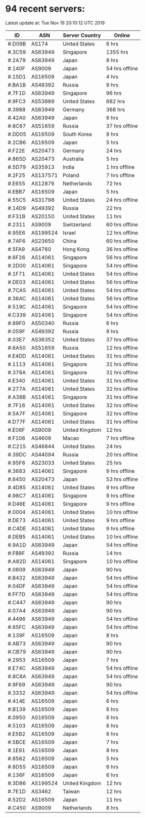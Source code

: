 # 94 recent servers:

Latest update at: Tue Nov 19 20:10:12 UTC 2019

| ID | ASN | Server Country | Online |
| -- | --- | -------------- | ------ |
| #.D09B | AS174 | United States | 6 hrs |
| #.3C59 | AS63949 | Singapore | 1355 hrs |
| #.2A79 | AS63949 | Japan | 8 hrs |
| #.140F | AS9009 | Japan | 54 hrs offline |
| #.15D1 | AS16509 | Japan | 4 hrs |
| #.BA1B | AS49392 | Russia | 9 hrs |
| #.7F1D | AS63949 | Singapore | 96 hrs |
| #.9FC3 | AS53889 | United States | 682 hrs |
| #.3988 | AS63949 | Germany | 368 hrs |
| #.42A0 | AS63949 | Japan | 6 hrs |
| #.8C67 | AS51659 | Russia | 37 hrs offline |
| #.DD05 | AS16509 | South Korea | 8 hrs |
| #.2CB6 | AS16509 | Japan | 5 hrs |
| #.F22E | AS20473 | Germany | 24 hrs |
| #.865D | AS20473 | Australia | 5 hrs |
| #.5D79 | AS35913 | India | 1 hrs offline |
| #.2F25 | AS137571 | Poland | 7 hrs offline |
| #.E655 | AS12876 | Netherlands | 72 hrs |
| #.EBB7 | AS16509 | Japan | 5 hrs |
| #.55C5 | AS31798 | United States | 24 hrs offline |
| #.14D9 | AS49392 | Russia | 22 hrs |
| #.F31B | AS20150 | United States | 11 hrs |
| #.2311 | AS9009 | Switzerland | 60 hrs offline |
| #.95E6 | AS199524 | Israel | 12 hrs offline |
| #.7AF6 | AS23650 | China | 60 hrs offline |
| #.5FA9 | AS4760 | Hong Kong | 36 hrs offline |
| #.6F26 | AS14061 | Singapore | 56 hrs offline |
| #.2D00 | AS14061 | Singapore | 54 hrs offline |
| #.1F71 | AS14061 | United States | 54 hrs offline |
| #.DE03 | AS14061 | United States | 56 hrs offline |
| #.7CA5 | AS14061 | United States | 54 hrs offline |
| #.36AC | AS14061 | United States | 56 hrs offline |
| #.519C | AS14061 | Singapore | 54 hrs offline |
| #.C339 | AS14061 | Singapore | 54 hrs offline |
| #.89F0 | AS50340 | Russia | 6 hrs |
| #.059F | AS49392 | Russia | 9 hrs |
| #.03E7 | AS36352 | United States | 37 hrs offline |
| #.6A50 | AS51659 | Russia | 12 hrs offline |
| #.E4DD | AS14061 | United States | 31 hrs offline |
| #.1113 | AS14061 | Singapore | 31 hrs offline |
| #.378A | AS14061 | Singapore | 31 hrs offline |
| #.E340 | AS14061 | United States | 31 hrs offline |
| #.277A | AS14061 | United States | 32 hrs offline |
| #.A38B | AS14061 | Singapore | 31 hrs offline |
| #.7F16 | AS14061 | United States | 32 hrs offline |
| #.5A7F | AS14061 | Singapore | 32 hrs offline |
| #.D77F | AS14061 | United States | 31 hrs offline |
| #.E06F | AS9009 | United Kingdom | 12 hrs |
| #.F106 | AS4609 | Macao | 7 hrs offline |
| #.C215 | AS46844 | United States | 24 hrs |
| #.39DC | AS44094 | Russia | 20 hrs offline |
| #.95F6 | AS23033 | United States | 25 hrs |
| #.3683 | AS14061 | Singapore | 9 hrs offline |
| #.6450 | AS20473 | Japan | 53 hrs offline |
| #.4D85 | AS14061 | United States | 9 hrs offline |
| #.98C7 | AS14061 | Singapore | 9 hrs offline |
| #.D46E | AS14061 | Singapore | 9 hrs offline |
| #.0004 | AS14061 | United States | 10 hrs offline |
| #.DE73 | AS14061 | United States | 9 hrs offline |
| #.C4DE | AS14061 | United States | 9 hrs offline |
| #.DEB5 | AS14061 | United States | 10 hrs offline |
| #.9A1D | AS63949 | Japan | 54 hrs offline |
| #.FB8F | AS49392 | Russia | 14 hrs |
| #.A82D | AS14061 | Singapore | 10 hrs offline |
| #.0609 | AS63949 | Japan | 90 hrs |
| #.B432 | AS63949 | Japan | 54 hrs offline |
| #.04DF | AS63949 | Japan | 54 hrs offline |
| #.FF7D | AS63949 | Japan | 54 hrs offline |
| #.C447 | AS63949 | Japan | 90 hrs |
| #.07A4 | AS63949 | Japan | 90 hrs |
| #.4496 | AS63949 | Japan | 54 hrs offline |
| #.65FC | AS63949 | Japan | 54 hrs offline |
| #.139F | AS16509 | Japan | 8 hrs |
| #.AB73 | AS63949 | Japan | 90 hrs |
| #.CB79 | AS63949 | Japan | 90 hrs |
| #.2953 | AS16509 | Japan | 7 hrs |
| #.E74C | AS63949 | Japan | 54 hrs offline |
| #.8C8A | AS63949 | Japan | 54 hrs offline |
| #.9F69 | AS63949 | Japan | 90 hrs |
| #.3332 | AS63949 | Japan | 54 hrs offline |
| #.414E | AS16509 | Japan | 6 hrs |
| #.B139 | AS16509 | Japan | 6 hrs |
| #.0950 | AS16509 | Japan | 6 hrs |
| #.5103 | AS16509 | Japan | 6 hrs |
| #.E5B2 | AS16509 | Japan | 6 hrs |
| #.5BCE | AS16509 | Japan | 7 hrs |
| #.1E91 | AS16509 | Japan | 8 hrs |
| #.8562 | AS16509 | Japan | 5 hrs |
| #.8D55 | AS16509 | Japan | 6 hrs |
| #.136F | AS16509 | Japan | 6 hrs |
| #.3D86 | AS199524 | United Kingdom | 12 hrs |
| #.7E1D | AS3462 | Taiwan | 12 hrs |
| #.52D2 | AS16509 | Japan | 11 hrs |
| #.C450 | AS9009 | Netherlands | 8 hrs |


